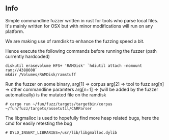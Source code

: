 ## Info

Simple commandline fuzzer written in rust for tools who parse local files.
It's mainly written for OSX but with minor modifications will run on any platform.

We are making use of ramdisk to enhance the fuzzing speed a bit.

Hence execute the following commands before running the fuzzer (path currently hardcoded)
```
diskutil erasevolume HFS+ 'RAMDisk' `hdiutil attach -nomount ram://4388608`
mkdir /Volumes/RAMDisk/ramstuff
```

Run the fuzzer on some binary,
arg[1] => corpus
arg[2] => tool to fuzz
arg[n] => other commandline paramters
arg[n+1] => (will be added by the fuzzer automatically) is the mutated file on the ramdisk
```
# cargo run ~/fun/fuzz/targets/targetbin/corpus  ~/fun/fuzz/targets/assetutil/CARParser 
```

The libgmalloc is used to hopefully find more heap related bugs, here the cmd for easily retesting the bug
```
# DYLD_INSERT_LIBRARIES=/usr/lib/libgmalloc.dylib
```
